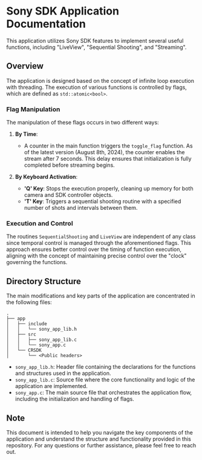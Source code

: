 # Sony SDK Application Documentation

This application utilizes Sony SDK features to implement several useful functions, including "LiveView", "Sequential Shooting", and "Streaming".

## Overview

The application is designed based on the concept of infinite loop execution with threading. The execution of various functions is controlled by flags, which are defined as `std::atomic<bool>`.

### Flag Manipulation

The manipulation of these flags occurs in two different ways:

1. **By Time**: 
   - A counter in the main function triggers the `toggle_flag` function. As of the latest version (August 8th, 2024), the counter enables the stream after 7 seconds. This delay ensures that initialization is fully completed before streaming begins.

2. **By Keyboard Activation**:
   - **'Q' Key**: Stops the execution properly, cleaning up memory for both camera and SDK controller objects.
   - **'T' Key**: Triggers a sequential shooting routine with a specified number of shots and intervals between them.

### Execution and Control

The routines `SequentialShooting` and `LiveView` are independent of any class since temporal control is managed through the aforementioned flags. This approach ensures better control over the timing of function execution, aligning with the concept of maintaining precise control over the "clock" governing the functions.

## Directory Structure

The main modifications and key parts of the application are concentrated in the following files:

```plaintext
.
├── app
│   ├── include
│   │   └── sony_app_lib.h
│   ├── src
│   │   ├── sony_app_lib.c
│   │   └── sony_app.c
│   └── CRSDK
│       └── <Public headers>
```
- `sony_app_lib.h`: Header file containing the declarations for the functions and structures used in the application.
- `sony_app_lib.c`: Source file where the core functionality and logic of the application are implemented.
- `sony_app.c`: The main source file that orchestrates the application flow, including the initialization and handling of flags.

## Note
This document is intended to help you navigate the key components of the application and understand the structure and functionality provided in this repository. For any questions or further assistance, please feel free to reach out.